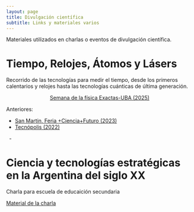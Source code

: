 ```yaml
---
layout: page
title: Divulgación científica
subtitle: Links y materiales varios
---
```


Materiales utilizados en charlas o eventos de divulgación científica.


# Tiempo, Relojes, Átomos y Lásers

Recorrido de las tecnologías para medir el tiempo, desde los primeros calentarios y relojes hasta las tecnologías cuánticas de última generación.

<center>
<a href="{{ site.baseurl }}/divulgación/TiempoRelojesAtomosYLaseres/SemFis2025/index.html" class="btn btn-primary btn-lg" role="button">Semana de la física Exactas-UBA (2025)</a>
</center>

Anteriores:

<ul>
    <li>
        <a href="{{ site.baseurl }}/tiempo_relojes_atomos_laser">San Martin, Feria +Ciencia+Futuro (2023)</a>
    </li>
    <li>
        <a href="{{ site.baseurl }}/tecnopolis">Tecnópolis (2022)</a>
    </li>
</ul>



&nbsp;&nbsp;-&nbsp;&nbsp;

# Ciencia y tecnologías estratégicas en la Argentina del siglo XX

Charla para escuela de educaición secundaria

<a href="{{ site.baseurl }}/divulgación/CyTenArgXX" class="btn btn-primary btn-lg" role="button">Material de la charla</a>



